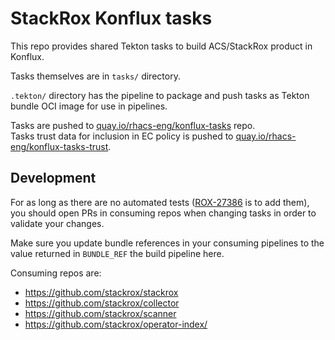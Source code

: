 # StackRox Konflux tasks

This repo provides shared Tekton tasks to build ACS/StackRox product in Konflux.

Tasks themselves are in `tasks/` directory.

`.tekton/` directory has the pipeline to package and push tasks as Tekton bundle OCI image for use in pipelines.

Tasks are pushed to [quay.io/rhacs-eng/konflux-tasks](https://quay.io/repository/rhacs-eng/konflux-tasks) repo.  
Tasks trust data for inclusion in EC policy is pushed to [quay.io/rhacs-eng/konflux-tasks-trust](https://quay.io/repository/rhacs-eng/konflux-tasks-trust).

## Development

For as long as there are no automated tests ([ROX-27386](https://issues.redhat.com/browse/ROX-27386) is to add them), you should open PRs in consuming repos when changing tasks in order to validate your changes.

Make sure you update bundle references in your consuming pipelines to the value returned in `BUNDLE_REF` the build pipeline here.

Consuming repos are:
* <https://github.com/stackrox/stackrox>
* <https://github.com/stackrox/collector>
* <https://github.com/stackrox/scanner>
* <https://github.com/stackrox/operator-index/>
